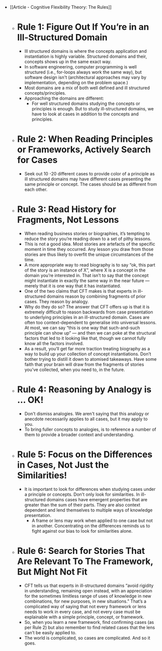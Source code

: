 - [[Article - Cognitive Flexibility Theory: The Rules]]
	- # Rule 1: Figure Out If You’re in an Ill-Structured Domain
		- Ill structured domains is where the concepts application and instantiation is highly variable. Structured domains and their, concepts shows up in the same exact way.
		- In software engineering, computer programming is well structured (i.e., for-loops always work the same way), but software design isn't (architectural approaches may vary by implementation, depending on the problem space.)
		- Most domains are a mix of both well defined and ill structured concepts/principles.
		- Approaching the domains are different:
			- For well structured domains studying the concepts or principles is enough. But to study ill-structured domains, we have to look at cases in addition to the concepts and principles.
	- # Rule 2: When Reading Principles or Frameworks, Actively Search for Cases
		- Seek out 10 -20 different cases to provide color of a principle as ill structured domains may have different cases presenting the same principle or concept. The cases should be as different from each other.
	- # Rule 3: Read History for Fragments, Not Lessons
		- When reading business stories or biographies, it’s tempting to reduce the story you’re reading down to a set of pithy lessons.
		- This is not a good idea. Most stories are artefacts of the specific moment in time they occurred. Any lesson you draw from those stories are thus likely to overfit the unique circumstances of the time.
		- A more appropriate way to read biography is to say “ok, this part of the story is an instance of X”, where X is a concept in the domain you’re interested in. That isn’t to say that the concept might instantiate in exactly the same way in the near future — merely that it is one way that it has instantiated.
		- One of the two claims that CFT makes is that experts in ill-structured domains reason by combining fragments of prior cases. They reason by analogy.
		- Why do they do so? The answer that CFT offers up is that it is extremely difficult to reason backwards from case presentation to underlying principles in an ill-structured domain. Cases are often too context-dependent to generalise into universal lessons. At most, we can say “this is one way that such-and-such principle can show up” — and then we can poke at the structural factors that led to it looking like that, though we cannot fully know all the factors involved.
		- As a result, you’ll get far more traction treating biography as a way to build up your collection of concept instantiations. Don’t bother trying to distill it down to atomised takeaways. Have some faith that your brain will draw from the fragments of stories you’ve collected, when you need to, in the future.
	- # Rule 4: Reasoning by Analogy is … OK!
		- Don't dismiss analogies. We aren't saying that this analogy or anecdote necessarily applies to all cases, but it may apply to you.
		- To bring fuller concepts to analogies, is to reference a number of them to provide a broader context and understanding.
	- # Rule 5: Focus on the Differences in Cases, Not Just the Similarities!
		- It is important to look for differences when studying cases under a principle or concepts. Don't only look for similarities. In ill-structured domains cases have emergent properties that are greater than the sum of their parts. They are also context dependent and lend themselves to multiple ways of knowledge presentation.
			- A frame or lens may work when applied to one case but not in another. Concentrating on the differences reminds us to fight against our bias to look for similarities alone.
	- # Rule 6: Search for Stories That Are Relevant To The Framework, But Might Not Fit
		- CFT tells us that experts in ill-structured domains “avoid rigidity in understanding, remaining open instead, with an appreciation for the sometimes limitless range of uses of knowledge in new combinations, for new purposes, in new situations.” That’s a complicated way of saying that not every framework or lens needs to work in every case, and not every case must be explainable with a simple principle, concept, or framework.
		- So, when you learn a new framework, find confirming cases (as per Rule 2) but also remember to find related cases that the lens can’t be easily applied to.
		- The world is complicated, so cases are complicated. And so it goes.
